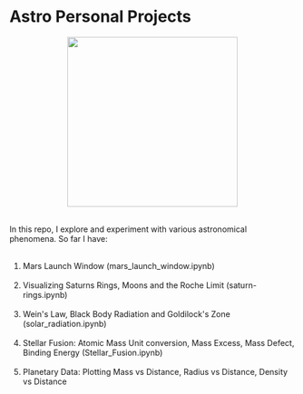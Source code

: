 # Astro Personal Projects

<div align="center">
  <img src="https://user-images.githubusercontent.com/74038190/212284164-662b26f5-a2e4-49cb-b675-4af56e609afa.gif" width="300">
<br><br>
</div>

In this repo, I explore and experiment with various astronomical phenomena. So far I have: <br><br>
  1) Mars Launch Window (mars_launch_window.ipynb) <br><br>
  2) Visualizing Saturns Rings, Moons and the Roche Limit (saturn-rings.ipynb) <br><br>
  3) Wein's Law, Black Body Radiation and Goldilock's Zone (solar_radiation.ipynb) <br><br>
  4) Stellar Fusion: Atomic Mass Unit conversion, Mass Excess, Mass Defect, Binding Energy (Stellar_Fusion.ipynb) <br><br>
  5) Planetary Data: Plotting Mass vs Distance, Radius vs Distance, Density vs Distance <br><br>
